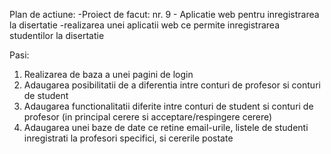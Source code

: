 Plan de actiune:
-Proiect de facut: nr. 9 - Aplicatie web pentru inregistrarea la disertatie
-realizarea unei aplicatii web ce permite inregistrarea studentilor la disertatie

Pasi:
1. Realizarea de baza a unei pagini de login
2. Adaugarea posibilitatii de a diferentia intre conturi de profesor si conturi de student
3. Adaugarea functionalitatii diferite intre conturi de student si conturi de profesor (in principal cerere si acceptare/respingere cerere)
4. Adaugarea unei baze de date ce retine email-urile, listele de studenti inregistrati la profesori specifici, si cererile postate
